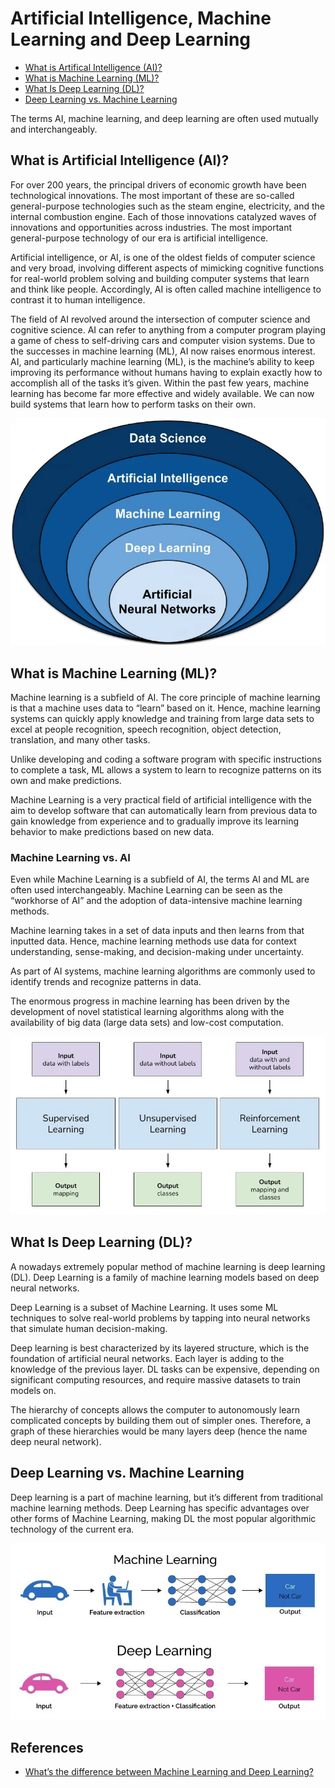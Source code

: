 # Artificial Intelligence, Machine Learning and Deep Learning

* [What is Artifical Intelligence (AI)?](./machine_learning_and_deep_learning.md#what-is-artificial-intelligence-ai)
* [What is Machine Learning (ML)?](./machine_learning_and_deep_learning.md#what-is-machine-learning-ml)
* [What Is Deep Learning (DL)?](./machine_learning_and_deep_learning.md#what-is-deep-learning-dl) 
* [Deep Learning vs. Machine Learning](./machine_learning_and_deep_learning.md#deep-learning-vs-machine-learning)

The terms AI, machine learning, and deep learning are often used mutually and interchangeably. 

## What is Artificial Intelligence (AI)?

For over 200 years, the principal drivers of economic growth have been technological innovations. The most important of these are so-called general-purpose technologies such as the steam engine, electricity, and the internal combustion engine. Each of those innovations catalyzed waves of innovations and opportunities across industries. The most important general-purpose technology of our era is artificial intelligence. 

Artificial intelligence, or AI, is one of the oldest fields of computer science and very broad, involving different aspects of mimicking cognitive functions for real-world problem solving and building computer systems that learn and think like people. Accordingly, AI is often called machine intelligence to contrast it to human intelligence. 

The field of AI revolved around the intersection of computer science and cognitive science. AI can refer to anything from a computer program playing a game of chess to self-driving cars and computer vision systems. Due to the successes in machine learning (ML), AI now raises enormous interest. AI, and particularly machine learning (ML), is the machine’s ability to keep improving its performance without humans having to explain exactly how to accomplish all of the tasks it’s given. Within the past few years, machine learning has become far more effective and widely available. We can now build systems that learn how to perform tasks on their own.

<p align="center">
<img src="pic/data-science-artificial-intelligence-machine-learning-vs-deep-learning-768x554.webp">
</p>

## What is Machine Learning (ML)?

Machine learning is a subfield of AI. The core principle of machine learning is that a machine uses data to “learn” based on it. Hence, machine learning systems can quickly apply knowledge and training from large data sets to excel at people recognition, speech recognition, object detection, translation, and many other tasks. 

Unlike developing and coding a software program with specific instructions to complete a task, ML allows a system to learn to recognize patterns on its own and make predictions. 

Machine Learning is a very practical field of artificial intelligence with the aim to develop software that can automatically learn from previous data to gain knowledge from experience and to gradually improve its learning behavior to make predictions based on new data.

### Machine Learning vs. AI 

Even while Machine Learning is a subfield of AI, the terms AI and ML are often used interchangeably. Machine Learning can be seen as the “workhorse of AI” and the adoption of data-intensive machine learning methods. 

Machine learning takes in a set of data inputs and then learns from that inputted data. Hence, machine learning methods use data for context understanding, sense-making, and decision-making under uncertainty. 

As part of AI systems, machine learning algorithms are commonly used to identify trends and recognize patterns in data.

The enormous progress in machine learning has been driven by the development of novel statistical learning algorithms along with the availability of big data (large data sets) and low-cost computation.

<p align="center">
<img src="pic/Types-of-Learning-Styles-for-Machine-Learning.webp">
</p>

## What Is Deep Learning (DL)? 

A nowadays extremely popular method of machine learning is deep learning (DL). Deep Learning is a family of machine learning models based on deep neural networks. 

Deep Learning is a subset of Machine Learning. It uses some ML techniques to solve real-world problems by tapping into neural networks that simulate human decision-making. 

Deep learning is best characterized by its layered structure, which is the foundation of artificial neural networks. Each layer is adding to the knowledge of the previous layer. DL tasks can be expensive, depending on significant computing resources, and require massive datasets to train models on. 

The hierarchy of concepts allows the computer to autonomously learn complicated concepts by building them out of simpler ones. Therefore, a graph of these hierarchies would be many layers deep (hence the name deep neural network).

## Deep Learning vs. Machine Learning 

Deep learning is a part of machine learning, but it’s different from traditional machine learning methods. Deep Learning has specific advantages over other forms of Machine Learning, making DL the most popular algorithmic technology of the current era. 

<p align="center">
<img src="pic/machine-learning-vs-deep-learning.webp">
</p>

 


## References

- [What’s the difference between Machine Learning and Deep Learning?](https://viso.ai/deep-learning/deep-learning-vs-machine-learning/)